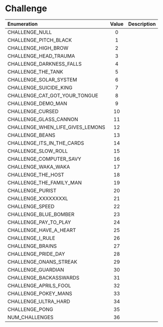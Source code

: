 # Challenge

| Enumeration | Value | Description |
| :--- | :---: | :--- |
| CHALLENGE\_NULL | 0 |  |
| CHALLENGE\_PITCH\_BLACK | 1 |  |
| CHALLENGE\_HIGH\_BROW | 2 |  |
| CHALLENGE\_HEAD\_TRAUMA | 3 |  |
| CHALLENGE\_DARKNESS\_FALLS | 4 |  |
| CHALLENGE\_THE\_TANK | 5 |  |
| CHALLENGE\_SOLAR\_SYSTEM | 6 |  |
| CHALLENGE\_SUICIDE\_KING | 7 |  |
| CHALLENGE\_CAT\_GOT\_YOUR\_TONGUE | 8 |  |
| CHALLENGE\_DEMO\_MAN | 9 |  |
| CHALLENGE\_CURSED | 10 |  |
| CHALLENGE\_GLASS\_CANNON | 11 |  |
| CHALLENGE\_WHEN\_LIFE\_GIVES\_LEMONS | 12 |  |
| CHALLENGE\_BEANS | 13 |  |
| CHALLENGE\_ITS\_IN\_THE\_CARDS | 14 |  |
| CHALLENGE\_SLOW\_ROLL | 15 |  |
| CHALLENGE\_COMPUTER\_SAVY | 16 |  |
| CHALLENGE\_WAKA\_WAKA | 17 |  |
| CHALLENGE\_THE\_HOST | 18 |  |
| CHALLENGE\_THE\_FAMILY\_MAN | 19 |  |
| CHALLENGE\_PURIST | 20 |  |
| CHALLENGE\_XXXXXXXXL | 21 |  |
| CHALLENGE\_SPEED | 22 |  |
| CHALLENGE\_BLUE\_BOMBER | 23 |  |
| CHALLENGE\_PAY\_TO\_PLAY | 24 |  |
| CHALLENGE\_HAVE\_A\_HEART | 25 |  |
| CHALLENGE\_I\_RULE | 26 |  |
| CHALLENGE\_BRAINS | 27 |  |
| CHALLENGE\_PRIDE\_DAY | 28 |  |
| CHALLENGE\_ONANS\_STREAK | 29 |  |
| CHALLENGE\_GUARDIAN | 30 |  |
| CHALLENGE\_BACKASSWARDS | 31 |  |
| CHALLENGE\_APRILS\_FOOL | 32 |  |
| CHALLENGE\_POKEY\_MANS | 33 |  |
| CHALLENGE\_ULTRA\_HARD | 34 |  |
| CHALLENGE\_PONG | 35 |  |
| NUM\_CHALLENGES | 36 |  |

